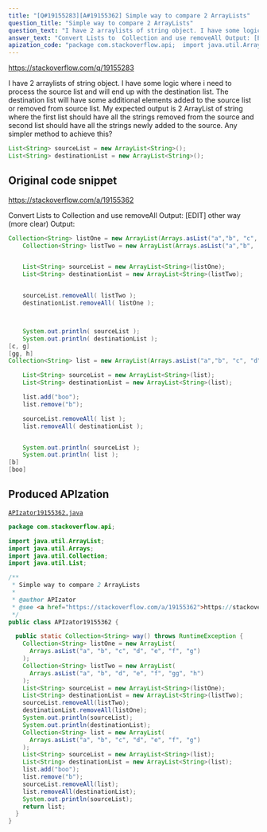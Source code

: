 ```yaml
---
title: "[Q#19155283][A#19155362] Simple way to compare 2 ArrayLists"
question_title: "Simple way to compare 2 ArrayLists"
question_text: "I have 2 arraylists of string object. I have some logic where i need to process the source list and will end up with the destination list. The destination list will have some additional elements added to the source list or removed from source list. My expected output is 2 ArrayList of string where the first list should have all the strings removed from the source and second list should have all the strings newly added to the source. Any simpler method to achieve this?"
answer_text: "Convert Lists to  Collection and use removeAll Output: [EDIT] other way (more clear) Output:"
apization_code: "package com.stackoverflow.api;  import java.util.ArrayList; import java.util.Arrays; import java.util.Collection; import java.util.List;  /**  * Simple way to compare 2 ArrayLists  *  * @author APIzator  * @see <a href=\"https://stackoverflow.com/a/19155362\">https://stackoverflow.com/a/19155362</a>  */ public class APIzator19155362 {    public static Collection<String> way() throws RuntimeException {     Collection<String> listOne = new ArrayList(       Arrays.asList(\"a\", \"b\", \"c\", \"d\", \"e\", \"f\", \"g\")     );     Collection<String> listTwo = new ArrayList(       Arrays.asList(\"a\", \"b\", \"d\", \"e\", \"f\", \"gg\", \"h\")     );     List<String> sourceList = new ArrayList<String>(listOne);     List<String> destinationList = new ArrayList<String>(listTwo);     sourceList.removeAll(listTwo);     destinationList.removeAll(listOne);     System.out.println(sourceList);     System.out.println(destinationList);     Collection<String> list = new ArrayList(       Arrays.asList(\"a\", \"b\", \"c\", \"d\", \"e\", \"f\", \"g\")     );     List<String> sourceList = new ArrayList<String>(list);     List<String> destinationList = new ArrayList<String>(list);     list.add(\"boo\");     list.remove(\"b\");     sourceList.removeAll(list);     list.removeAll(destinationList);     System.out.println(sourceList);     return list;   } }"
---
```


https://stackoverflow.com/q/19155283

I have 2 arraylists of string object.
I have some logic where i need to process the source list and will end up with the destination list. The destination list will have some additional elements added to the source list or removed from source list.
My expected output is 2 ArrayList of string where the first list should have all the strings removed from the source and second list should have all the strings newly added to the source.
Any simpler method to achieve this?


```java
List<String> sourceList = new ArrayList<String>();
List<String> destinationList = new ArrayList<String>();
```


## Original code snippet

https://stackoverflow.com/a/19155362

Convert Lists to  Collection and use removeAll
Output:
[EDIT]
other way (more clear)
Output:

```java
Collection<String> listOne = new ArrayList(Arrays.asList("a","b", "c", "d", "e", "f", "g"));
    Collection<String> listTwo = new ArrayList(Arrays.asList("a","b",  "d", "e", "f", "gg", "h"));


    List<String> sourceList = new ArrayList<String>(listOne);
    List<String> destinationList = new ArrayList<String>(listTwo);


    sourceList.removeAll( listTwo );
    destinationList.removeAll( listOne );



    System.out.println( sourceList );
    System.out.println( destinationList );
[c, g]
[gg, h]
Collection<String> list = new ArrayList(Arrays.asList("a","b", "c", "d", "e", "f", "g"));

    List<String> sourceList = new ArrayList<String>(list);
    List<String> destinationList = new ArrayList<String>(list);

    list.add("boo");
    list.remove("b");

    sourceList.removeAll( list );
    list.removeAll( destinationList );


    System.out.println( sourceList );
    System.out.println( list );
[b]
[boo]
```

## Produced APIzation

[`APIzator19155362.java`](https://github.com/pasqualesalza/apization-temp-data/raw/master/apizations/java/APIzator19155362.java)

```java
package com.stackoverflow.api;

import java.util.ArrayList;
import java.util.Arrays;
import java.util.Collection;
import java.util.List;

/**
 * Simple way to compare 2 ArrayLists
 *
 * @author APIzator
 * @see <a href="https://stackoverflow.com/a/19155362">https://stackoverflow.com/a/19155362</a>
 */
public class APIzator19155362 {

  public static Collection<String> way() throws RuntimeException {
    Collection<String> listOne = new ArrayList(
      Arrays.asList("a", "b", "c", "d", "e", "f", "g")
    );
    Collection<String> listTwo = new ArrayList(
      Arrays.asList("a", "b", "d", "e", "f", "gg", "h")
    );
    List<String> sourceList = new ArrayList<String>(listOne);
    List<String> destinationList = new ArrayList<String>(listTwo);
    sourceList.removeAll(listTwo);
    destinationList.removeAll(listOne);
    System.out.println(sourceList);
    System.out.println(destinationList);
    Collection<String> list = new ArrayList(
      Arrays.asList("a", "b", "c", "d", "e", "f", "g")
    );
    List<String> sourceList = new ArrayList<String>(list);
    List<String> destinationList = new ArrayList<String>(list);
    list.add("boo");
    list.remove("b");
    sourceList.removeAll(list);
    list.removeAll(destinationList);
    System.out.println(sourceList);
    return list;
  }
}

```